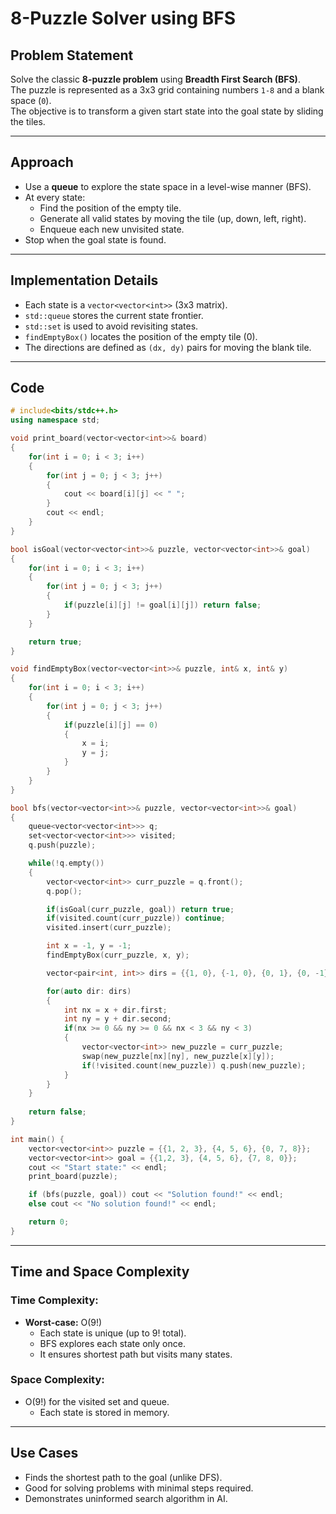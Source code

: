 # 8-Puzzle Solver using BFS

## Problem Statement

Solve the classic **8-puzzle problem** using **Breadth First Search (BFS)**.  
The puzzle is represented as a 3x3 grid containing numbers `1-8` and a blank space (`0`).  
The objective is to transform a given start state into the goal state by sliding the tiles.

---

## Approach

- Use a **queue** to explore the state space in a level-wise manner (BFS).
- At every state:
  - Find the position of the empty tile.
  - Generate all valid states by moving the tile (up, down, left, right).
  - Enqueue each new unvisited state.
- Stop when the goal state is found.

---

## Implementation Details

- Each state is a `vector<vector<int>>` (3x3 matrix).
- `std::queue` stores the current state frontier.
- `std::set` is used to avoid revisiting states.
- `findEmptyBox()` locates the position of the empty tile (0).
- The directions are defined as `(dx, dy)` pairs for moving the blank tile.

---

## Code

```cpp
# include<bits/stdc++.h>
using namespace std;

void print_board(vector<vector<int>>& board) 
{
    for(int i = 0; i < 3; i++)
    {
        for(int j = 0; j < 3; j++)
        {
            cout << board[i][j] << " ";
        }
        cout << endl;
    }
}

bool isGoal(vector<vector<int>>& puzzle, vector<vector<int>>& goal)
{
    for(int i = 0; i < 3; i++)
    {
        for(int j = 0; j < 3; j++)
        {
            if(puzzle[i][j] != goal[i][j]) return false;
        }
    }

    return true;
}

void findEmptyBox(vector<vector<int>>& puzzle, int& x, int& y)
{
    for(int i = 0; i < 3; i++)
    {
        for(int j = 0; j < 3; j++)
        {
            if(puzzle[i][j] == 0)
            {
                x = i;
                y = j;
            }
        }
    }
}

bool bfs(vector<vector<int>>& puzzle, vector<vector<int>>& goal)
{
    queue<vector<vector<int>>> q;
    set<vector<vector<int>>> visited;
    q.push(puzzle);

    while(!q.empty())
    {
        vector<vector<int>> curr_puzzle = q.front();
        q.pop();

        if(isGoal(curr_puzzle, goal)) return true;
        if(visited.count(curr_puzzle)) continue;
        visited.insert(curr_puzzle);

        int x = -1, y = -1;
        findEmptyBox(curr_puzzle, x, y);

        vector<pair<int, int>> dirs = {{1, 0}, {-1, 0}, {0, 1}, {0, -1}};

        for(auto dir: dirs)
        {
            int nx = x + dir.first;
            int ny = y + dir.second;
            if(nx >= 0 && ny >= 0 && nx < 3 && ny < 3)
            {
                vector<vector<int>> new_puzzle = curr_puzzle;
                swap(new_puzzle[nx][ny], new_puzzle[x][y]);
                if(!visited.count(new_puzzle)) q.push(new_puzzle);
            }
        }
    } 
    
    return false;
}

int main() {
    vector<vector<int>> puzzle = {{1, 2, 3}, {4, 5, 6}, {0, 7, 8}};
    vector<vector<int>> goal = {{1,2, 3}, {4, 5, 6}, {7, 8, 0}};
    cout << "Start state:" << endl;
    print_board(puzzle);

    if (bfs(puzzle, goal)) cout << "Solution found!" << endl;
    else cout << "No solution found!" << endl;

    return 0;
}
```

---
## Time and Space Complexity

### Time Complexity:
- **Worst-case:** O(9!)  
  - Each state is unique (up to 9! total).
  - BFS explores each state only once.
  - It ensures shortest path but visits many states.

### Space Complexity:
- O(9!) for the visited set and queue.
  - Each state is stored in memory.

---

## Use Cases
- Finds the shortest path to the goal (unlike DFS).
- Good for solving problems with minimal steps required.
- Demonstrates uninformed search algorithm in AI.
